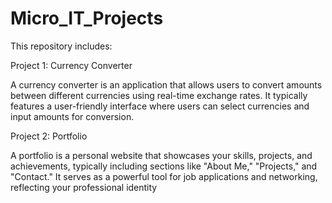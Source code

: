 # Micro_IT_Projects
This repository includes:

Project 1: Currency Converter

A currency converter is an application that allows users to convert amounts between different currencies using real-time exchange rates. It typically features a user-friendly interface where users can select currencies and input amounts for conversion.

Project 2: Portfolio

A portfolio is a personal website that showcases your skills, projects, and achievements, typically including sections like "About Me," "Projects," and "Contact." It serves as a powerful tool for job applications and networking, reflecting your professional identity

